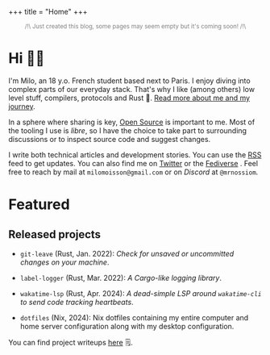+++
title = "Home"
+++

<small style="color: grey; display: block; text-align: center;">
/!\ Just created this blog, some pages may seem empty but it's coming soon! /!\
</small>

# Hi 👋🏻
<!-- quick introduction and link to in-depth bio -->

I'm Milo, an 18 y.o. French student based next to Paris. I enjoy diving into complex parts of our everyday stack. That's why I like (among others) low level stuff, compilers, protocols and Rust 🦀. [Read more about me and my journey](@/about.md).

In a sphere where sharing is key, [Open Source](https://opensource.org/osd) is important to me. Most of the tooling I use is *libre*, so I have the choice to take part to surrounding discussions or to inspect source code and suggest changes.

I write both technical articles and development stories. You can use the [RSS](/atom.xml) <i class="icon icon-rss"></i> feed to get updates. You can also find me on [Twitter](https://twitter.com/milomoisson) <i class="icon icon-twitter"></i> or the [Fediverse](https://elk.zone/fosstodon.org/@milomoisson) <i class="icon icon-fediverse"></i>. Feel free to reach by mail at `milomoisson@gmail.com` or on _Discord_ <i class="icon icon-discord"></i> at `@mrnossiom`.

<!-- View my CV: [HTML](@/cv/index.md) / [PDF](/cv/cv-milo-moisson.pdf). -->

# Featured
<!-- list featured projects or posts -->

## Released projects

- `git-leave` [<i class="icon icon-github"></i>](https://github.com/mrnossiom/git-leave) (Rust, Jan. 2022): _Check for unsaved or uncommitted changes on your machine_.

- `label-logger` [<i class="icon icon-github"></i>](https://github.com/mrnossiom/label-logger) (Rust, Mar. 2022): _A Cargo-like logging library_.

- `wakatime-lsp` [<i class="icon icon-github"></i>](https://github.com/mrnossiom/wakatime-lsp) (Rust, Apr. 2024): _A dead-simple LSP around `wakatime-cli` to send code tracking heartbeats_.

- `dotfiles` [<i class="icon icon-github"></i>](https://github.com/mrnossiom/dotfiles) (Nix, 2024): Nix dotfiles containing my entire computer and home server configuration along with my desktop configuration.

You can find project writeups [here](@/projects/_index.md) 🗒️.

<!-- TODO: place metrics -->
